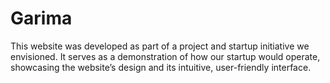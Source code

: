 # Garima

This website was developed as part of a project and startup initiative we envisioned. It serves as a demonstration of how our startup would operate, showcasing the website’s design and its intuitive, user-friendly interface.
